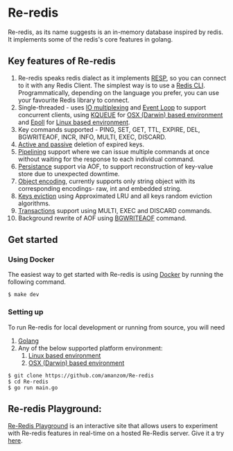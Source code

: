 Re-redis
===

Re-redis, as its name suggests is an in-memory database inspired by redis. It implements some of the redis's core features in golang.

## Key features of Re-redis
1. Re-redis speaks redis dialect as it implements [RESP](https://redis.io/docs/latest/develop/reference/protocol-spec/), so you can connect to it with any Redis Client. The simplest way is to use a [Redis CLI](https://redis.io/docs/manual/cli/). Programmatically, depending on the language you prefer, you can use your favourite Redis library to connect.
2. Single-threaded - uses [IO multiplexing](https://wiki.c2.com/?IoMultiplexing) and [Event Loop](https://en.wikipedia.org/wiki/Event_loop) to support concurrent clients, using [KQUEUE](https://man.freebsd.org/cgi/man.cgi?kqueue) for [OSX (Darwin) based environment](https://en.wikipedia.org/wiki/MacOS) and [Epoll](https://en.wikipedia.org/wiki/Epoll#:~:text=epoll%20is%20a%20Linux%20kernel,45%20of%20the%20Linux%20kernel.) for  [Linux based environment](https://en.wikipedia.org/wiki/Comparison_of_Linux_distributions).
3. Key commands supported - PING, SET, GET, TTL, EXPIRE, DEL, BGWRITEAOF, INCR, INFO, MULTI, EXEC, DISCARD.
4. [Active and passive](https://redis.io/docs/latest/commands/expire/#:~:text=How%20Redis%20expires%20keys,will%20never%20be%20accessed%20again.) deletion of expired keys.
5. [Pipelining](https://redis.io/docs/latest/develop/use/pipelining/) support where we can issue multiple commands at once without waiting for the response to each individual command.
6. [Persistance](https://redis.io/docs/latest/operate/oss_and_stack/management/persistence/) support via AOF, to support reconstruction of key-value store due to unexpected downtime.
7. [Object encoding](https://redis.io/docs/latest/commands/object-encoding/), currently supports only string object with its corresponding encodings- raw, int and embedded string.
8. [Keys eviction](https://redis.io/docs/latest/develop/reference/eviction/) using Approximated LRU and all keys random eviction algorithms.
9. [Transactions](https://redis.io/docs/latest/develop/interact/transactions/) support using MULTI, EXEC and DISCARD commands.
10. Background rewrite of AOF using [BGWRITEAOF](https://redis.io/docs/latest/commands/bgrewriteaof/) command.

## Get started

### Using Docker

The easiest way to get started with Re-redis is using [Docker](https://www.docker.com/) by running the following command.

```
$ make dev
```

### Setting up

To run Re-redis for local development or running from source, you will need

1. [Golang](https://go.dev/)
2. Any of the below supported platform environment:
    1. [Linux based environment](https://en.wikipedia.org/wiki/Comparison_of_Linux_distributions)
    2. [OSX (Darwin) based environment](https://en.wikipedia.org/wiki/MacOS)

```
$ git clone https://github.com/amanzom/Re-redis
$ cd Re-redis
$ go run main.go
```

## Re-redis Playground:
[Re-Redis Playground](http://15.207.107.93:8083/) is an interactive site that allows users to experiment with Re-redis features in real-time on a hosted Re-Redis server.
Give it a try [here](http://15.207.107.93:8083/).
